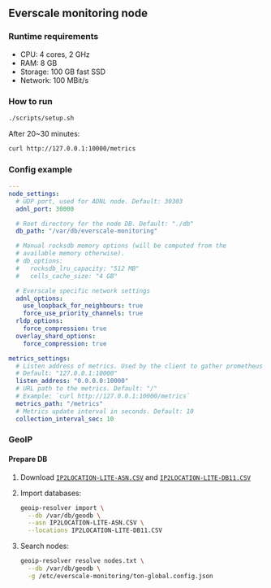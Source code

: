 ## Everscale monitoring node

### Runtime requirements

- CPU: 4 cores, 2 GHz
- RAM: 8 GB
- Storage: 100 GB fast SSD
- Network: 100 MBit/s

### How to run

```bash
./scripts/setup.sh
```

After 20~30 minutes:

```bash
curl http://127.0.0.1:10000/metrics
```

### Config example

```yaml
---
node_settings:
  # UDP port, used for ADNL node. Default: 30303
  adnl_port: 30000

  # Root directory for the node DB. Default: "./db"
  db_path: "/var/db/everscale-monitoring"

  # Manual rocksdb memory options (will be computed from the
  # available memory otherwise).
  # db_options:
  #   rocksdb_lru_capacity: "512 MB"
  #   cells_cache_size: "4 GB"

  # Everscale specific network settings
  adnl_options:
    use_loopback_for_neighbours: true
    force_use_priority_channels: true
  rldp_options:
    force_compression: true
  overlay_shard_options:
    force_compression: true

metrics_settings:
  # Listen address of metrics. Used by the client to gather prometheus metrics.
  # Default: "127.0.0.1:10000"
  listen_address: "0.0.0.0:10000"
  # URL path to the metrics. Default: "/"
  # Example: `curl http://127.0.0.1:10000/metrics`
  metrics_path: "/metrics"
  # Metrics update interval in seconds. Default: 10
  collection_interval_sec: 10
```

### GeoIP

#### Prepare DB

1. Download [`IP2LOCATION-LITE-ASN.CSV`](https://lite.ip2location.com/database-asn) and [`IP2LOCATION-LITE-DB11.CSV`](https://lite.ip2location.com/database/db11-ip-country-region-city-latitude-longitude-zipcode-timezone)

2. Import databases:

   ```bash
   geoip-resolver import \
     --db /var/db/geodb \
     --asn IP2LOCATION-LITE-ASN.CSV \
     --locations IP2LOCATION-LITE-DB11.CSV
   ```

3. Search nodes:
   ```bash
   geoip-resolver resolve nodes.txt \
     --db /var/db/geodb \
     -g /etc/everscale-monitoring/ton-global.config.json
   ```
